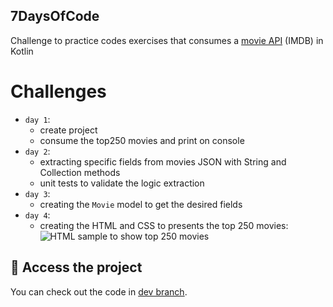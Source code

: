 ## 7DaysOfCode

Challenge to practice codes exercises that consumes a [movie API](https://imdb-api.com/) (IMDB) in Kotlin
  
# Challenges

- `day 1`:
  - create project 
  - consume the top250 movies and print on console
- `day 2`:
  - extracting specific fields from movies JSON with String and Collection methods
  - unit tests to validate the logic extraction 
- `day 3`:
  - creating the `Movie` model to get the desired fields
- `day 4`:
  - creating the HTML and CSS to presents the top 250 movies:
![HTML sample to show top 250 movies](https://user-images.githubusercontent.com/8989346/161401699-a3ea37ae-7522-4595-832c-8c8c6e75a950.png)


## 📁 Access the project

You can check out the code in [dev branch](https://github.com/alexfelipe/seven-days-of-code-kotlin/tree/dev).
